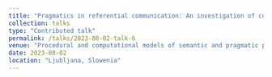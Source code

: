 ```yaml
---
title: "Pragmatics in referential communication: An investigation of concept communication and the role of pragmatics with an emergent communication game"
collection: talks
type: "Contributed talk"
permalink: /talks/2023-08-02-talk-6
venue: "Procedural and computational models of semantic and pragmatic processes, Workshop at the 34th European Summer School in Logic, Language and Information, University of Ljubljana, Faculty of Computer and Information Science, 31 July – 4 August 2023"
date: 2023-08-02
location: "Ljubljana, Slowenia"
---
```

